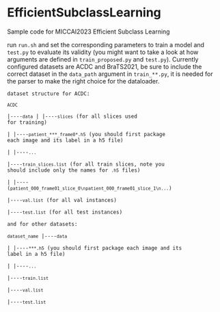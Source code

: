 # EfficientSubclassLearning
Sample code for MICCAI2023 Efficient Subclass Learning

run `run.sh` and set the corresponding parameters to train a model and `test.py` to evaluate its validity (you might want to take a look at how arguments are defined in `train_proposed.py` and `test.py`). Currently configured datasets are ACDC and BraTS2021, be sure to include the correct dataset in the `data_path` argument in `train_**.py`, it is needed for the parser to make the right choice for the dataloader.

<code>dataset structure for ACDC:  
`ACDC`  
  |----`data`
  |       |----`slices` (for all slices used for training)  
  |       |----`patient_***_frame0*.h5` (you should first package each image and its label in a h5 file)  
  |       |----`...`  
  |----`train_slices.list` (for all train slices, note you should include only the names for `.h5` files)  
  |       |---- (`patient_000_frame01_slice_0\npatient_000_frame01_slice_1\n...`)  
  |----`val.list` (for all val instances)  
  |----`test.list` (for all test instances)  
and for other datasets:  
`dataset_name`
  |----`data`  
  |     |----`***.h5` (you should first package each image and its label in a h5 file)  
  |     |----`...`   
  |----`train.list`  
  |----`val.list`  
  |----`test.list`  
</code>
